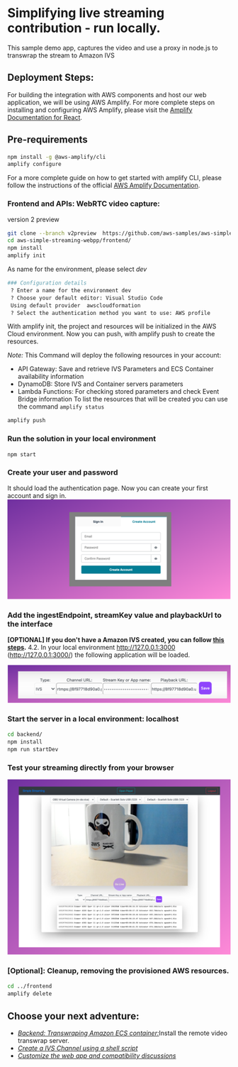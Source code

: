 # Simplifying live streaming contribution - run locally.

This sample demo app, captures the video and use a proxy in node.js to transwrap the stream to  Amazon IVS

## Deployment Steps:

For building the integration with AWS components and host our web application, we will be using AWS Amplify. For more complete steps on installing and configuring AWS Amplify, please visit the [Amplify Documentation for React](https://docs.amplify.aws/start/getting-started/installation/q/integration/react#option-2-follow-the-instructions).

## Pre-requirements

```sh
npm install -g @aws-amplify/cli
amplify configure
```

For a more complete guide on how to get started with amplify CLI, please follow the instructions of the official [AWS Amplify Documentation](https://docs.amplify.aws/cli/start/install/#install-the-amplify-cli). 

### Frontend and APIs: WebRTC video capture:
version 2 preview

```sh
git clone --branch v2preview  https://github.com/aws-samples/aws-simple-streaming-webapp.git
cd aws-simple-streaming-webpp/frontend/
npm install
amplify init
```

As name for the environment, please select *dev*

```sh 
### Configuration details
 ? Enter a name for the environment dev
 ? Choose your default editor: Visual Studio Code
 Using default provider  awscloudformation
 ? Select the authentication method you want to use: AWS profile
```

With amplify init, the project and resources will be initialized in the AWS Cloud environment.
Now you can push, with amplify push to create the resources.

*Note:* This Command will deploy the following resources in your account:
* API Gateway: Save and retrieve IVS Parameters and ECS Container availability information
* DynamoDB: Store IVS and Container servers parameters
* Lambda Functions: For checking stored parameters and check Event Bridge information 
To list the resources that will be created you can use the command ```amplify status```

```sh
amplify push
```

### Run the solution in your local environment

```sh
npm start
```

### Create your user and password

It should load the authentication page. Now you can create your first account and sign in.
<img src="../doc/auth01.png" alt="Application Auth" />

### Add the ingestEndpoint, streamKey value and playbackUrl to the interface
**[OPTIONAL] If you don't have a Amazon IVS created, you can follow [this steps](link).**
4.2. In your local environment http://127.0.0.1:3000 (http://127.0.0.1:3000/) the following application will be loaded.

<img src="../doc/saveivs.png" alt="Application Save" />

### Start the server in a local environment: localhost

```sh
cd backend/
npm install
npm run startDev
```
### Test your streaming directly from your browser

<img src="../doc/app01.png" alt="Application" />

### [Optional]: Cleanup, removing the provisioned AWS resources. 

```sh 
cd ../frontend
amplify delete
```

## Choose your next adventure:
* [*Backend: Transwraping Amazon ECS container:*](/backend/README.md)Install  the remote video transwrap server.
* [*Create a IVS Channel using a shell script*](/backend/CREATEIVS.md)
* [*Customize the web app and compatibility discussions*](frontend/BROWSER.md)

